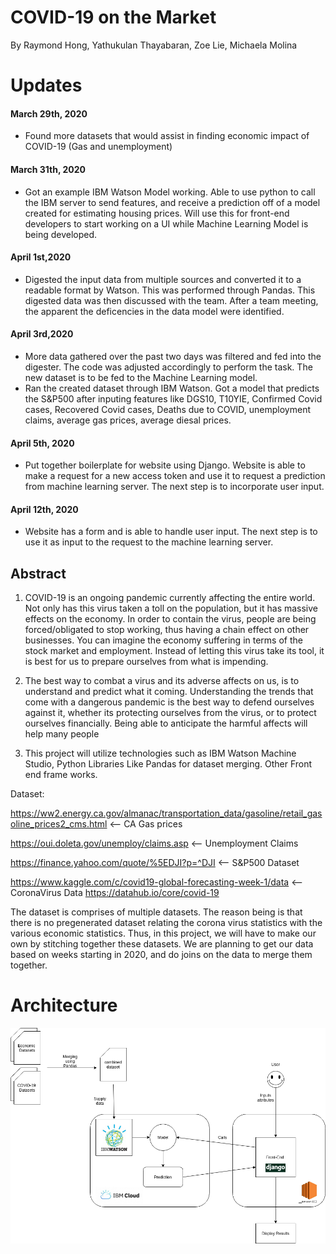 # COVID-19 on the Market
By Raymond Hong, Yathukulan Thayabaran, Zoe Lie, Michaela Molina
# Updates
#### March 29th, 2020

- Found more datasets that would assist in finding economic impact of COVID-19 (Gas and unemployment)

#### March 31th, 2020

- Got an example IBM Watson Model working. Able to use python to call the IBM server to send features, and receive a prediction off of a model created for estimating housing prices. Will use this for front-end developers to start working on a UI while Machine Learning Model is being developed. 

#### April 1st,2020

- Digested the input data from multiple sources and converted it to a readable format by Watson. This was performed through Pandas. This digested data was then discussed with the team. After a team meeting, the apparent the deficencies in the data model were identified.


#### April 3rd,2020

- More data gathered over the past two days was filtered and fed into the digester. The code was adjusted accordingly to perform the task. The new dataset is to be fed to the Machine Learning model. 
- Ran the created dataset through IBM Watson. Got a model that predicts the S&P500 after inputing features like DGS10, T10YIE, Confirmed Covid cases, Recovered Covid cases, Deaths due to COVID, unemployment claims, average gas prices, average diesal prices.

#### April 5th, 2020
- Put together boilerplate for website using Django. Website is able to make a request for a new access token and use it to request a prediction from machine learning server. The next step is to incorporate user input. 

#### April 12th, 2020
- Website has a form and is able to handle user input. The next step is to use it as input to the request to the machine learning server. 

## Abstract
1. COVID-19 is an ongoing pandemic currently affecting the entire world. Not only has this virus taken a toll on the population, but it has massive effects on the economy. In order to contain the virus, people are being forced/obligated to stop working, thus having a chain effect on other businesses. You can imagine the economy suffering in terms of the stock market and employment. Instead of letting this virus take its tool, it is best for us to prepare ourselves from what is impending. 

3. The best way to combat a virus and its adverse affects on us, is to understand and predict what it coming. Understanding the trends that come with a dangerous pandemic is the best way to defend ourselves against it, whether its protecting ourselves from the virus, or to protect ourselves financially. Being able to anticipate the harmful affects will help many people 

4. This project will utilize technologies such as IBM Watson Machine Studio, Python Libraries Like Pandas for dataset merging. Other Front end frame works. 

Dataset: 


https://ww2.energy.ca.gov/almanac/transportation_data/gasoline/retail_gasoline_prices2_cms.html <-- CA Gas prices

https://oui.doleta.gov/unemploy/claims.asp   <-- Unemployment Claims

https://finance.yahoo.com/quote/%5EDJI?p=^DJI   <-- S&P500 Dataset

https://www.kaggle.com/c/covid19-global-forecasting-week-1/data <-- CoronaVirus Data
https://datahub.io/core/covid-19 

 The dataset is comprises of multiple datasets. The reason being is that there is no pregenerated dataset relating the corona virus statistics with the various economic statistics. Thus, in this project, we will have to make our own by stitching together these datasets. We are planning to get our data based on weeks starting in 2020, and do joins on the data to merge them together. 


# Architecture

![Architecture](CMPE272_Architecture_3.png)
